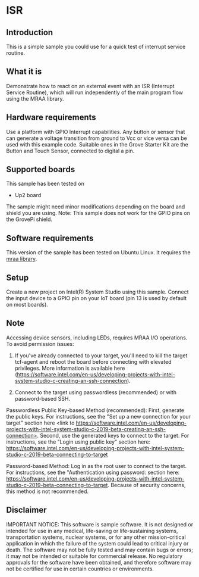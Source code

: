 # ISR

## Introduction
This is a simple sample you could use for a quick test of interrupt service routine.

## What it is

Demonstrate how to react on an external event with an ISR (Interrupt Service Routine), which will run independently of the main program flow using the MRAA library.

## Hardware requirements

Use a platform with GPIO Interrupt capabilities.
Any button or sensor that can generate a voltage transition from ground to Vcc or vice versa can be used with this example code.
Suitable ones in the Grove Starter Kit are the Button and Touch Sensor, connected to digital a pin.

## Supported boards

This sample has been tested on
- Up2 board

The sample might need minor modifications depending on the board and shield you are using.
Note: This sample does not work for the GPIO pins on the GrovePi shield.

## Software requirements
This version of the sample has been tested on Ubuntu Linux. It requires the [mraa library](https://github.com/intel-iot-devkit/mraa). 

## Setup
Create a new project on Intel(R) System Studio using this sample.
Connect the input device to a GPIO pin on your IoT board (pin 13 is used by default on most boards).

## Note

Accessing device sensors, including LEDs, requires MRAA I/O operations. To avoid permission issues:

1. If you've already connected to your target, you'll need to kill the target tcf-agent and reboot the board before connecting with elevated privileges. More information is available here (https://software.intel.com/en-us/developing-projects-with-intel-system-studio-c-creating-an-ssh-connection).

2. Connect to the target using passwordless (recommended) or with password-based SSH.

Passwordless Public Key-based Method (recommended):
First, generate the public keys. For instructions, see the "Set up a new connection for your target" section here <link to https://software.intel.com/en-us/developing-projects-with-intel-system-studio-c-2019-beta-creating-an-ssh-connection>. 
Second, use the generated keys to connect to the target. For instructions, see the "Login using public key" section here: https://software.intel.com/en-us/developing-projects-with-intel-system-studio-c-2019-beta-connecting-to-target

Password-based Method: 
Log in as the root user to connect to the target. For instructions, see the "Authentication using password: section here: https://software.intel.com/en-us/developing-projects-with-intel-system-studio-c-2019-beta-connecting-to-target. Because of security concerns, this method is not recommended.


## Disclaimer
IMPORTANT NOTICE: This software is sample software. It is not designed or intended for use in any medical, life-saving or life-sustaining systems, transportation systems, nuclear systems, or for any other mission-critical application in which the failure of the system could lead to critical injury or death. The software may not be fully tested and may contain bugs or errors; it may not be intended or suitable for commercial release. No regulatory approvals for the software have been obtained, and therefore software may not be certified for use in certain countries or environments.
